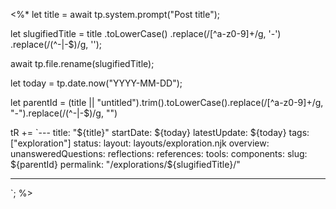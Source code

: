 <%*
let title = await tp.system.prompt("Post title");

let slugifiedTitle = title
.toLowerCase()
.replace(/[^a-z0-9]+/g, '-')
.replace(/(^-|-$)/g, '');

await tp.file.rename(slugifiedTitle);

let today = tp.date.now("YYYY-MM-DD");

let parentId = (title || "untitled").trim().toLowerCase().replace(/[^a-z0-9]+/g, "-").replace(/(^-|-$)/g, "")

tR += `---
title: "${title}"
startDate: ${today}
latestUpdate: ${today}
tags: ["exploration"]
status:
layout: layouts/exploration.njk
overview:
unansweredQuestions:
reflections:
references:
tools:
components:
slug: ${parentId}
permalink: "/explorations/${slugifiedTitle}/"

---

`;
%>
